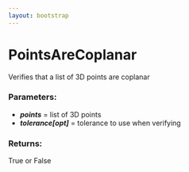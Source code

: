 ```yaml
---
layout: bootstrap
---
```


# PointsAreCoplanar

Verifies that a list of 3D points are coplanar
          

### Parameters:

- ***points*** = list of 3D points
- ***tolerance[opt]*** = tolerance to use when verifying
        

### Returns:


True or False
        


